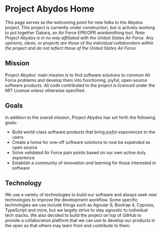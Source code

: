 # Project Abydos Home

This page serves as the welcoming point for new folks to the Abydos project.  This project is currently under construction, but is actively working to put together Dakara, an Air Force EPR/OPR wordsmithing tool. _Note: Project Abydos is in no way affiliated with the United States Air Force.  Any opinions, ideas, or projects are those of the individual collaborators within the project and do not reflect those of the United States Air Force._

## Mission

Project Abydos' main mission is to find software solutions to common Air Force problems and develop them into functioning, joyful, open-source software products.  All code contributed to the project is licenced under the MIT License unless otherwise specified.

## Goals

In addition to the overall mission, Project Abydos has set forth the following goals:

- Build world-class software products that bring _joyful experiences_ to the users
- Create a home for one-off software solutions to now be _expanded_ as open source
- Solve _validated_ Air Force pain points based on our own active duty experience
- Establish a community of _innovation and learning_ for those interested in software

## Technology

We use a variety of technologies to build our software and always seek new technologies to improve the development workflow.  Some specific technologies we use include things such as Agnular 6, Bootrap 4, Cypress, TypeScript and more, but we largely strive to stay agnostic to individual tech stacks.  We also decided to build the project on top of GitHub to provide a collaboration platform that we can use to develop our products in the open so that others may learn from and contribute to them.
